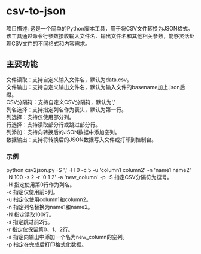# csv-to-json
项目描述: 这是一个简单的Python脚本工具，用于将CSV文件转换为JSON格式。该工具通过命令行参数接收输入文件名、输出文件名和其他相关参数，能够灵活处理CSV文件的不同格式和内容需求。

## 主要功能 
文件读取：支持自定义输入文件名，默认为data.csv。  
文件输出：支持自定义输出文件名，默认为输入文件的basename加上.json后缀。  
CSV分隔符：支持自定义CSV分隔符，默认为','  
列名选择：支持指定列名作为表头，默认为第一行。  
列选择：支持仅使用部分列。  
行选择：支持读取部分行或跳过部分行。  
列添加：支持向转换后的JSON数据中添加空列。  
数据输出：支持将转换后的JSON数据写入文件或打印到控制台。  

### 示例
python csv2json.py -S ',' -H 0 -c 5 -u 'column1 column2' -n 'name1 name2' -N 100 -s 2 -r '0 1 2' -a 'new_column' -p
-S 指定CSV分隔符为逗号。   
-H 指定使用第0行作为列名。   
-c 指定仅使用前5列。   
-u 指定仅使用column1和column2。   
-n 指定列名替换为name1和name2。   
-N 指定读取100行。   
-s 指定跳过前2行。   
-r 指定仅保留第0、1、2行。   
-a 指定向输出中添加一个名为new_column的空列。   
-p 指定在完成后打印格式化数据。   
